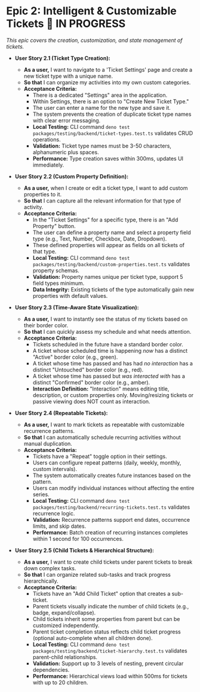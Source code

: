 # **Epic 2: Intelligent & Customizable Tickets** 🚧 **IN PROGRESS**
*This epic covers the creation, customization, and state management of tickets.*

*   **User Story 2.1 (Ticket Type Creation):**
    *   **As a user,** I want to navigate to a 'Ticket Settings' page and create a new ticket type with a unique name.
    *   **So that** I can organize my activities into my own custom categories.
    *   **Acceptance Criteria:**
        *   There is a dedicated "Settings" area in the application.
        *   Within Settings, there is an option to "Create New Ticket Type."
        *   The user can enter a name for the new type and save it.
        *   The system prevents the creation of duplicate ticket type names with clear error messaging.
        *   **Local Testing:** CLI command `deno test packages/testing/backend/ticket-types.test.ts` validates CRUD operations.
        *   **Validation:** Ticket type names must be 3-50 characters, alphanumeric plus spaces.
        *   **Performance:** Type creation saves within 300ms, updates UI immediately.

*   **User Story 2.2 (Custom Property Definition):**
    *   **As a user,** when I create or edit a ticket type, I want to add custom properties to it.
    *   **So that** I can capture all the relevant information for that type of activity.
    *   **Acceptance Criteria:**
        *   In the "Ticket Settings" for a specific type, there is an "Add Property" button.
        *   The user can define a property name and select a property field type (e.g., Text, Number, Checkbox, Date, Dropdown).
        *   These defined properties will appear as fields on all tickets of that type.
        *   **Local Testing:** CLI command `deno test packages/testing/backend/custom-properties.test.ts` validates property schemas.
        *   **Validation:** Property names unique per ticket type, support 5 field types minimum.
        *   **Data Integrity:** Existing tickets of the type automatically gain new properties with default values.

*   **User Story 2.3 (Time-Aware State Visualization):**
    *   **As a user,** I want to instantly see the status of my tickets based on their border color.
    *   **So that** I can quickly assess my schedule and what needs attention.
    *   **Acceptance Criteria:**
        *   Tickets scheduled in the future have a standard border color.
        *   A ticket whose scheduled time is happening *now* has a distinct "Active" border color (e.g., green).
        *   A ticket whose time has passed and has had *no interaction* has a distinct "Untouched" border color (e.g., red).
        *   A ticket whose time has passed but *was interacted with* has a distinct "Confirmed" border color (e.g., amber).
        *   **Interaction Definition:** "Interaction" means editing title, description, or custom properties only. Moving/resizing tickets or passive viewing does NOT count as interaction.

*   **User Story 2.4 (Repeatable Tickets):**
    *   **As a user,** I want to mark tickets as repeatable with customizable recurrence patterns.
    *   **So that** I can automatically schedule recurring activities without manual duplication.
    *   **Acceptance Criteria:**
        *   Tickets have a "Repeat" toggle option in their settings.
        *   Users can configure repeat patterns (daily, weekly, monthly, custom intervals).
        *   The system automatically creates future instances based on the pattern.
        *   Users can modify individual instances without affecting the entire series.
        *   **Local Testing:** CLI command `deno test packages/testing/backend/recurring-tickets.test.ts` validates recurrence logic.
        *   **Validation:** Recurrence patterns support end dates, occurrence limits, and skip dates.
        *   **Performance:** Batch creation of recurring instances completes within 1 second for 100 occurrences.

*   **User Story 2.5 (Child Tickets & Hierarchical Structure):**
    *   **As a user,** I want to create child tickets under parent tickets to break down complex tasks.
    *   **So that** I can organize related sub-tasks and track progress hierarchically.
    *   **Acceptance Criteria:**
        *   Tickets have an "Add Child Ticket" option that creates a sub-ticket.
        *   Parent tickets visually indicate the number of child tickets (e.g., badge, expand/collapse).
        *   Child tickets inherit some properties from parent but can be customized independently.
        *   Parent ticket completion status reflects child ticket progress (optional auto-complete when all children done).
        *   **Local Testing:** CLI command `deno test packages/testing/backend/ticket-hierarchy.test.ts` validates parent-child relationships.
        *   **Validation:** Support up to 3 levels of nesting, prevent circular dependencies.
        *   **Performance:** Hierarchical views load within 500ms for tickets with up to 20 children.
